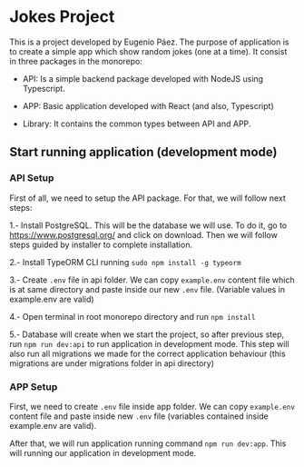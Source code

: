 # Jokes Project

This is a project developed by Eugenio Páez. The purpose of application is to create a simple app which show random jokes (one at a time). It consist in three packages in the monorepo:

- API: Is a simple backend package developed with NodeJS using Typescript.

- APP: Basic application developed with React (and also, Typescript)

- Library: It contains the common types between API and APP.

## Start running application (development mode)

### API Setup

First of all, we need to setup the API package. For that, we will follow next steps:

1.- Install PostgreSQL. This will be the database we will use. To do it, go to https://www.postgresql.org/ and click on download. Then we will follow steps guided by installer to complete installation.

2.- Install TypeORM CLI running `sudo npm install -g typeorm`

3.- Create `.env` file in api folder. We can copy `example.env` content file which is at same directory and paste inside our new `.env` file. (Variable values in example.env are valid)

4.- Open terminal in root monorepo directory and run `npm install`

5.- Database will create when we start the project, so after previous step, run `npm run dev:api` to run application in development mode. This step will also run all migrations we made for the correct application behaviour (this migrations are under migrations folder in api directory)

### APP Setup

First, we need to create `.env` file inside app folder. We can copy `example.env` content file and paste inside new `.env` file (variables contained inside example.env are valid).

After that, we will run application running command `npm run dev:app`. This will running our application in development mode.
